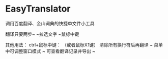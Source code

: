 # EasyTranslator
调用百度翻译、金山词典的快捷单文件小工具


翻译只要两步~
~拉选文字
~鼠标中键

其他用法：
ctrl+鼠标中键： （或者鼠标X1键）
清除所有换行符后再翻译
~
菜单中可调整窗口模式
~
可查看翻译记录并导出
~
